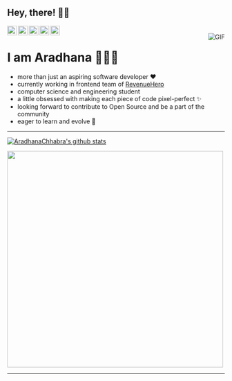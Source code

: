 ## Hey, there! 👋🏼



<a href="https://twitter.com/aradhanaaaaaa">
  <img align="left" alt="aradhana's Twitter" width="22px" src="https://cdn.jsdelivr.net/npm/simple-icons@v3/icons/twitter.svg" />
</a>
<a href="https://www.linkedin.com/in/aradhanachhabra/">
  <img align="left" alt="aradhana's Linkdein" width="22px" src="https://cdn.jsdelivr.net/npm/simple-icons@v3/icons/linkedin.svg" />
</a>
<a href="https://github.com/AradhanaChhabra">
  <img align="left" alt="aradhana's Github" width="22px" src="https://cdn.jsdelivr.net/npm/simple-icons@v3/icons/github.svg" />
</a>
<a href="https://t.me/aradhanaaaaa">
  <img align="left" alt="aradhana's Telegram" width="22px" src="https://cdn.jsdelivr.net/npm/simple-icons@v3/icons/telegram.svg" />
</a>
<a href="https://devfolio.co/@aradhanaa">
  <img align="left" alt="aradhana's Devfolio" width="22px" src="https://cdn.jsdelivr.net/npm/simple-icons@3.13.0/icons/dev-dot-to.svg" />
</a>
<br />
<img align="right" alt="GIF" src="https://media.giphy.com/media/LMcB8XospGZO8UQq87/giphy.gif" />


# I am Aradhana 👩🏽‍💻



- more than just an aspiring software developer ♥︎
- currently working in frontend team of [RevenueHero](https://revenuehero.io/)
- computer science and engineering student
- a little obsessed with making each piece of code pixel-perfect ✨
- looking forward to contribute to Open Source and be a part of the community 
- eager to learn and evolve 🌱




- - -

[![AradhanaChhabra's github stats](https://github-readme-stats.vercel.app/api?username=AradhanaChhabra&show_icons=true&title_color=fff&icon_color=79ff97&text_color=9f9f9f&bg_color=151515)](https://github.com/AradhanaChhabra/github-readme-stats)

<a href="https://github.com/victorabarros?tab=repositories">
  <img width="500px" src="https://github-readme-stats.anuraghazra1.vercel.app/api/top-langs/?username=AradhanaChhabra&count_private=true&layout=compact&hide=makefile,shell&hide_title=true&hide_border=true" />
</a>

-------------------------------------------------------------------------------------------------------------------------------------------------------------------------------

<!--
**AradhanaChhabra/AradhanaChhabra** is a ✨ _special_ ✨ repository because its `README.md` (this file) appears on your GitHub profile.

Here are some ideas to get you started:

- 🔭 I’m currently working on ...
- 🌱 I’m currently learning ...
- 👯 I’m looking to collaborate on ...
- 🤔 I’m looking for help with ...
- 💬 Ask me about ...
- 📫 How to reach me: ...
- 😄 Pronouns: ...
- ⚡ Fun fact: ...
-->
